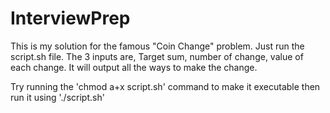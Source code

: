 # InterviewPrep
This is my solution for the famous "Coin Change" problem.
Just run the script.sh file.
The 3 inputs are, Target sum, number of change, value of each change.
It will output all the ways to make the change.

Try running the 'chmod a+x script.sh' command to make it executable then run it using './script.sh'
